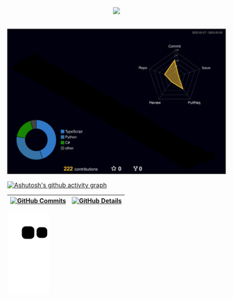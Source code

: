  <div align="center" >
<img src="https://github-profile-trophy.vercel.app/?username=ggsdev&row=1&column=6&theme=dracula&margin-w=15&margin-h=15"/>
  </div>
  <br />
  
![Status](./profile-3d-contrib/profile-night-rainbow.svg)

[![Ashutosh's github activity graph](https://github-readme-activity-graph.cyclic.app/graph?username=ggsdev&bg_color=red&color=bd93f9&line=bd93f9&point=f1f5f9&area=true&hide_border=true)](https://github.com/lonq1/github-readme-activity-graph)

| [![GitHub Commits](http://github-profile-summary-cards.vercel.app/api/cards/productive-time?username=ggsdev&theme=dracula&utcOffset=-3)](https://github.com/vn7n24fzkq/github-profile-summary-cards) | [![GitHub Details](http://github-profile-summary-cards.vercel.app/api/cards/profile-details?username=ggsdev&theme=dracula)](https://github.com/vn7n24fzkq/github-profile-summary-cards) |
| ---------------------------------------------------------------------------------------------------------------------------------------------------------------------------------------------------- | --------------------------------------------------------------------------------------------------------------------------------------------------------------------------------------- |

![Snake animation](https://github.com/ggsdev/lonq1/blob/output/github-contribution-grid-snake.svg)

<!--  <div style="">

   <div align='center'>
<a height="150em" href="http://www.github.com/ggsdev">
  <img src="https://github-readme-streak-stats.herokuapp.com/?user=ggsdev&stroke=2ea043&background=171717&ring=3382ed&fire=3382ed&currStreakNum=0bd967&currStreakLabel=3382ed&sideNums=0bd967&sideLabels=3382ed&dates=0bd967&hide_border=true" /></a>
</div>

 </div> -->
